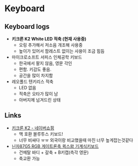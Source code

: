 # Keyboard

## Keyboard logs

* **키크론 K2 White LED 적축 (현재 사용중)**
    * 오링 추가해서 저소음 개조해 사용중
    * 높이가 있어서 팜레스트 없이는 사용이 조금 힘듬
* 마이크로소프트 서피스 인체공학 키보드
    * 한국에서 팔지 않음, 영문 각인
    * 편함. 키감도 좋음.
    * 공간을 많이 차지함
* 레오폴드 텐키리스 적축
    * LED 없음
    * 적축은 오타가 많이 남
    * 아버지께 넘겨드린 상태

## Links
* [키크론 K2 - 네이버쇼핑](http://smartstore.gtgear.com/products/4716867026)
    * 맥 호환 블루투스 키보드!
    * 너무 비싸다 ㅠㅠ 외국이랑 비교했을때 마진 너무 높게잡는것같다
* [닌자87G5 RGB 게이트론축 퀵스왑 기계식키보드](https://smartstore.naver.com/monstarkorea/products/4053014485)
    * 건메탈 바디 + 갈축 + B키캡(측각 영문)
    * 축교환 가능
